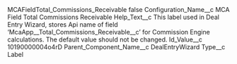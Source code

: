 <?xml version="1.0" encoding="UTF-8"?>
<CustomMetadata xmlns="http://soap.sforce.com/2006/04/metadata" xmlns:xsi="http://www.w3.org/2001/XMLSchema-instance" xmlns:xsd="http://www.w3.org/2001/XMLSchema">
    <label>MCAFieldTotal_Commissions_Receivable</label>
    <protected>false</protected>
    <values>
        <field>Configuration_Name__c</field>
        <value xsi:type="xsd:string">MCA Field Total Commissions Receivable</value>
    </values>
    <values>
        <field>Help_Text__c</field>
        <value xsi:type="xsd:string">This label used in Deal Entry Wizard, stores Api name of field ‘McaApp__Total_Commissions_Receivable__c’ for Commission Engine calculations. The default value should not be changed.</value>
    </values>
    <values>
        <field>Id_Value__c</field>
        <value xsi:type="xsd:string">10190000004o4rD</value>
    </values>
    <values>
        <field>Parent_Component_Name__c</field>
        <value xsi:type="xsd:string">DealEntryWizard</value>
    </values>
    <values>
        <field>Type__c</field>
        <value xsi:type="xsd:string">Label</value>
    </values>
</CustomMetadata>

